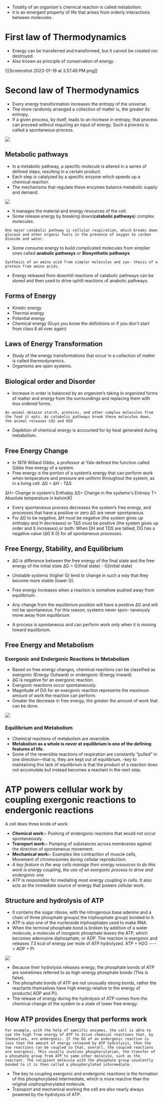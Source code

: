 - Totality of an organism's chemical reaction is called metabolism.
- it is an emergent property of life that arises from orderly interactions between molecules.

# First law of Thermodynamics

- Energy can be transferred and transformed, but it cannot be created nor destroyed.
- Also known as principle of conservation of energy.

![[Screenshot 2023-01-19 at 3.57.48 PM.png]]

# Second law of Thermodynamics

- Every energy transformation increases the entropy of the universe.
- The more randomly arranged a collection of matter is, the greater its entropy.
- If a given process, by itself, leads to an increase in entropy, that process can proceed without requiring an input of energy. Such a process is called a spontaneous process.


![](https://i.imgur.com/KR2WnP9.png)


## Metabolic pathways



 



- In a metabolic pathway, a specific molecule is altered in a series of defined steps, resulting in a certain product.
- Each step is catalyzed by a specific enzyme which speeds up a chemical reaction.
- The mechanisms that regulate these enzymes balance metabolic supply and demand.

![](https://i.imgur.com/GSFbO9B.png)

- It manages the material and energy resources of the cell.
- Some release energy by breaking down(**catabolic pathways**) complex molecules.
```
One major catabolic pathway is cellular respiration, which breaks down glucose and other organic fuels in the presence of oxygen to carbon dioxide and water. 
```

- Some consume energy to build complicated molecules from simplier ones called **anabolic pathways** or **Biosynthetic pathways** 
```
Synthesis of an amino acid from simpler molecules and syn- thesis of a protein from amino acids.
```
- Energy released from downhill reactions of catabolic pathways can be stored and then used to drive uphill reactions of anabolic pathways.

## Forms of Energy

- Kinetic energy
- Thermal energy
- Potential energy
- Chemical energy
(Guys you know the definitions or if you don't start from class 6 all over again)

## Laws of Energy Transformation

- Study of the energy transformations that occur in a collection of matter is called thermodynamics.
- Organisms are open systems.

## Biological order and Disorder 

- Increase in order is balanced by an organism’s taking in organized forms of matter and energy from the surroundings and replacing them with less ordered forms.
```
An animal obtains starch, proteins, and other complex molecules from the food it eats. As catabolic pathways break these molecules down, the animal releases CO2 and H2O
```

- Depletion of chemical energy is accounted for by heat generated during metabolism.

## Free Energy Change

- In 1878 Willard Gibbs, a professor at Yale defined the function called Gibbs free energy of a system.
- Free energy is the portion of a system’s energy that can perform work when temperature and pressure are uniform throughout the system, as in a living cell.
                                               ∆G = ∆H - T∆S

∆H= Change in system's Enthalpy
∆S= Change in the systems's Entropy
T=  Absolute temperature in kelvin(K)

- Every spontaneous process decreases the system’s free energy, and processes that have a positive or zero  ∆G  are never spontaneous.
- For ∆G to be negative,  ∆H  must be negative (the system gives up enthalpy and H decreases) or T∆S must be positive (the system gives up order and S increases),or both: When DH and TDS are tallied, DG has a negative value (∆G 6 0) for all spontaneous processes.

## Free Energy, Stability, and Equilibrium

- ∆G is difference between the free energy of the final state and the free energy of the initial state 
                           ∆G = G(final state) - G(initial state)

- Unstable systems (higher G) tend to change in such a way that they become more stable (lower G).
- Free energy increases when a reaction is somehow pushed away from equilibrium.
- Any change from the equilibrium position will have a positive ∆G and will not be spontaneous. For this reason, systems never spon- taneously move away from equilibrium.
- A process is spontaneous and can perform work only when it is moving toward equilibrium.

## Free Energy and Metabolism

### Exergonic and Endergonic Reactions in Metabolism

- Based on free energy changes, chemical reactions can be classified as exergonic (Energy Outward) or endergonic (Energy Inward).
- ∆G is negative for an exergonic reaction.
- Exergonic reactions  occur spontaneously.
- Magnitude of DG for an exergonic reaction represents the maximum amount of work the reaction can perform.
- Greater the decrease in free energy, the greater the amount of work that can be done.

![](https://i.imgur.com/YsMr0Ap.png)

### Equilibrium and Metabolism

- Chemical reactions of metabolism are reversible.
- **Metabolism as a whole is never at equilibrium is one of the defining features of life.**
- Some of the reversible reactions of respiration are constantly “pulled” in one direction—that is, they are kept out of equilibrium.
                       -key to maintaining this lack of equilibrium is that the product of a reaction does not accumulate but instead becomes a reactant in the next step.

# ATP powers cellular work by coupling exergonic reactions to endergonic reactions

A cell does three kinds of work:

- **Chemical work:-** Pushing of endergonic reactions that would not occur spontaneously.
- **Transport work:-** Pumping of substances across membranes against the direction of spontaneous movement.
- **Mechanical work:-** Examples like contraction of muscle cells, Movement of chromosomes during cellular reproduction.
- *A key feature in the way cells manage their energy resources to do this work is energy coupling, the use of an exergonic process to drive and endergonic one*
- ATP is responsible for mediating most energy coupling in cells. It also acts as the immediate source of energy that powers cellular work.

## Structure and hydrolysis of ATP

- It contains the sugar ribose, with the nitrogenous base adenine and a chain of three phosphate groups( the triphosphate group) bonded to it.
- ATP is also one of the nucleoside triphosphates used to make RNA.
- When the terminal phosphate bond is broken by addition of a water molecule, a molecule of inorganic phosphate leaves the ATP, which becomes adenosine diphosphate, or ADP. The reaction is exergonic and releases 7.3 kcal of energy per mole of ATP hydrolyzed.
                                    ATP + H2O ----> ADP + Pi


![](https://i.imgur.com/cw4Gqa1.png)

- Because their hydrolysis releases energy, the phosphate bonds of ATP are sometimes referred to as  high-energy phosphate bonds (This is false).
- The phosphate bonds of ATP are not unusually strong bonds, rather the reactants themselves have high energy relative to the energy of products( ADP and Pi).
- The release of energy during the hydrolysis of ATP comes from the chemical change of the system to a state of lower free energy.

## How ATP provides Energy that performs work

```
For example, with the help of specific enzymes, the cell is able to use the high free energy of ATP to drive chemical reactions that, by themselves, are endergonic. If the DG of an endergonic reaction is less than the amount of energy released by ATP hydrolysis, then the two reactions can be coupled so that, overall, the coupled reactions are exergonic. This usually involves phosphorylation, the transfer of a phosphate group from ATP to some other molecule, such as the reactant. The recipient molecule with the phosphate group covalently bonded to it is then called a phosphorylated intermediate.
```

- The key to coupling exergonic and endergonic reactions is the formation of this phosphorylated intermediate, which is more reactive than the original unphosphorylated molecule.
- Transport and mechanical working the cell are also nearly always powered by the hydrolysis of ATP.